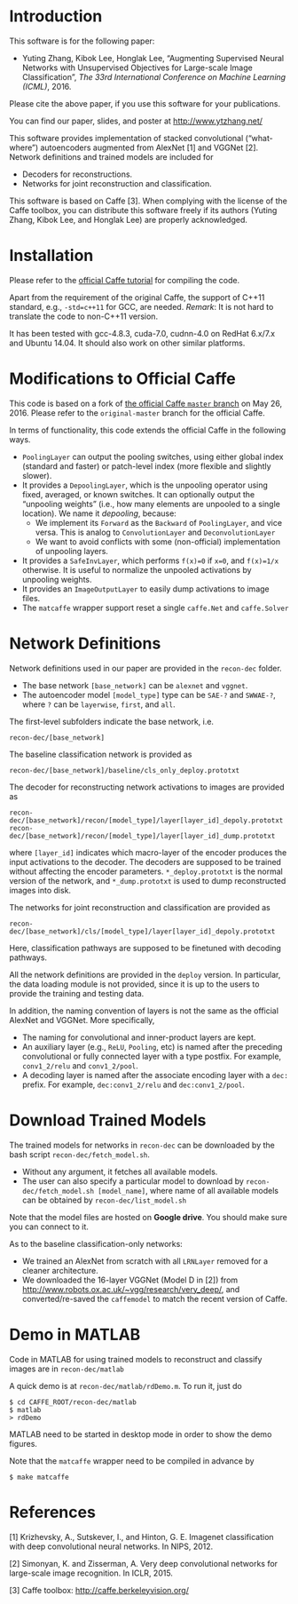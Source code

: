 Introduction
============

This software is for the following paper:

* Yuting Zhang, Kibok Lee, Honglak Lee, “Augmenting Supervised Neural Networks with Unsupervised Objectives for Large-scale Image Classification”, *The 33rd International Conference on Machine Learning (ICML)*, 2016. 

Please cite the above paper, if you use this software for your publications.

You can find our paper, slides, and poster at <http://www.ytzhang.net/>

This software provides implementation of stacked convolutional (“what-where”) autoencoders augmented from AlexNet [1] and VGGNet [2]. Network definitions and trained models are included for 

* Decoders for reconstructions.
* Networks for joint reconstruction and classification. 

This software is based on Caffe [3]. When complying with the license of the Caffe toolbox, you can distribute this software freely if its authors (Yuting Zhang, Kibok Lee, and Honglak Lee) are properly acknowledged. 

Installation
============

Please refer to the [official Caffe tutorial](http://caffe.berkeleyvision.org/installation.html) for compiling the code. 

Apart from the requirement of the original Caffe, the support of C++11 standard, e.g., `-std=c++11` for GCC, are needed. 
*Remark*: It is not hard to translate the code to non-C++11 version.

It has been tested with gcc-4.8.3, cuda-7.0, cudnn-4.0 on RedHat 6.x/7.x and Ubuntu 14.04. It should also work on other similar platforms. 

Modifications to Official Caffe
===============================

This code is based on a fork of [the official Caffe `master` branch](https://github.com/BVLC/caffe/tree/master) on May 26, 2016. Please refer to the `original-master` branch for the official Caffe. 

In terms of functionality, this code extends the official Caffe in the following ways. 

* `PoolingLayer` can output the pooling switches, using either global index (standard and faster) or patch-level index (more flexible and slightly slower). 
* It provides a `DepoolingLayer`, which is the unpooling operator using fixed, averaged, or known switches. It can optionally output the “unpooling weights” (i.e., how many elements are unpooled to a single location). We name it *depooling*, because: 
	* We implement its `Forward` as the `Backward` of  `PoolingLayer`, and vice versa. This is analog to `ConvolutionLayer` and `DeconvolutionLayer` 
	* We want to avoid conflicts with some (non-official) implementation of unpooling layers. 
* It provides a `SafeInvLayer`, which performs `f(x)=0` if `x=0`, and `f(x)=1/x` otherwise. It is useful to normalize the unpooled activations by unpooling weights.
* It provides an `ImageOutputLayer` to easily dump activations to image files. 
* The `matcaffe` wrapper support reset a single `caffe.Net` and `caffe.Solver` 

Network Definitions
===================

Network definitions used in our paper are provided in the `recon-dec` folder.

* The base network `[base_network]` can be `alexnet` and `vggnet`.
* The autoencoder model `[model_type]` type can be `SAE-?` and `SWWAE-?`, where `?` can be `layerwise`, `first`, and `all`. 

The first-level subfolders indicate the base network, i.e.  

	recon-dec/[base_network]

The baseline classification network is provided as

	recon-dec/[base_network]/baseline/cls_only_deploy.prototxt

The decoder for reconstructing network activations to images are provided as

	recon-dec/[base_network]/recon/[model_type]/layer[layer_id]_depoly.prototxt
	recon-dec/[base_network]/recon/[model_type]/layer[layer_id]_dump.prototxt

where `[layer_id]` indicates which macro-layer of the encoder produces the input activations to the decoder. The decoders are supposed to be trained without affecting the encoder parameters. `*_deploy.prototxt` is the normal version of the network, and `*_dump.prototxt` is used to dump reconstructed images into disk.  

The networks for joint reconstruction and classification are provided as

	recon-dec/[base_network]/cls/[model_type]/layer[layer_id]_depoly.prototxt

Here, classification pathways are supposed to be finetuned with decoding pathways.

All the network definitions are provided in the `deploy` version. In particular, the data loading module is not provided, since it is up to the users to provide the training and testing data. 

In addition, the naming convention of layers is not the same as the official AlexNet and VGGNet. More specifically, 

* The naming for convolutional and inner-product layers are kept. 
* An auxiliary layer (e.g., `ReLU`, `Pooling`, etc) is named after the preceding convolutional or fully connected layer with a type postfix. For example, `conv1_2/relu` and `conv1_2/pool`.
* A decoding layer is named after the associate encoding layer with a `dec:` prefix. For example, `dec:conv1_2/relu` and `dec:conv1_2/pool`.

Download Trained Models
=======================

The trained models for networks in `recon-dec` can be downloaded by the bash script `recon-dec/fetch_model.sh`. 

* Without any argument, it fetches all available models. 
* The user can also specify a particular model to download by `recon-dec/fetch_model.sh [model_name]`, where name of all available models can be obtained by `recon-dec/list_model.sh` 

Note that the model files are hosted on **Google drive**. You should make sure you can connect to it. 

As to the baseline classification-only networks: 

* We trained an AlexNet from scratch with all `LRNLayer` removed for a cleaner architecture. 
* We downloaded the 16-layer VGGNet (Model D in [2]) from <http://www.robots.ox.ac.uk/~vgg/research/very_deep/>, and converted/re-saved the `caffemodel` to match the recent version of Caffe. 

Demo in MATLAB
=============

Code in MATLAB for using trained models to reconstruct and classify images are in `recon-dec/matlab`

A quick demo is at `recon-dec/matlab/rdDemo.m`. To run it, just do

	$ cd CAFFE_ROOT/recon-dec/matlab
	$ matlab
	> rdDemo

MATLAB need to be started in desktop mode in order to show the demo figures.

Note that the `matcaffe` wrapper need to be compiled in advance by

	$ make matcaffe

References
==========

[1] Krizhevsky, A., Sutskever, I., and Hinton, G. E. Imagenet classification with deep convolutional neural networks. In NIPS, 2012.

[2] Simonyan, K. and Zisserman, A. Very deep convolutional networks for large-scale image recognition. In ICLR, 2015.

[3] Caffe toolbox: <http://caffe.berkeleyvision.org/>

